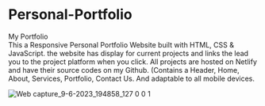 # Personal-Portfolio
My Portfolio <br>
This a Responsive Personal Portfolio Website built with HTML, CSS & JavaScript. the website has display for current projects and links the lead you to the project platform when you click.
All projects are hosted on Netlify and have their source codes on my Github. 
(Contains a Header, Home, About, Services, Portfolio, Contact Us. And adaptable to all mobile devices.

![Web capture_9-6-2023_194858_127 0 0 1](https://github.com/lotsun/Personal-Portfolio-/assets/50834895/fd23422b-c066-4a36-98fb-4ada60599ae7)
